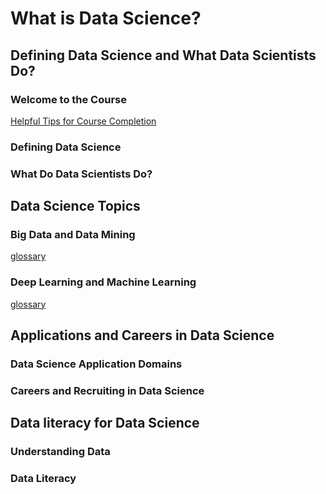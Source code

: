 # What is Data Science?
## Defining Data Science and What Data Scientists Do?
### Welcome to the Course
[Helpful Tips for Course Completion](https://cf-courses-data.s3.us.cloud-object-storage.appdomain.cloud/IBMSkillsNetwork-DS0103EN-Coursera/Helpful_Tips/Helpful_Tips_IBM_SkillsNetwork.html)
### Defining Data Science
### What Do Data Scientists Do?
## Data Science Topics
### Big Data and Data Mining
[glossary](https://author-ide.skills.network/render?token=eyJhbGciOiJIUzI1NiIsInR5cCI6IkpXVCJ9.eyJtZF9pbnN0cnVjdGlvbnNfdXJsIjoiaHR0cHM6Ly9jZi1jb3Vyc2VzLWRhdGEuczMudXMuY2xvdWQtb2JqZWN0LXN0b3JhZ2UuYXBwZG9tYWluLmNsb3VkL0lCTVNraWxsc05ldHdvcmstRFMwMTAxRU4tQ291cnNlcmEvbGFicy8yMDA0NTcuMDY5X00yX0wxX0dsb3NzYXJ5Lm1kIiwidG9vbF90eXBlIjoiaW5zdHJ1Y3Rpb25hbC1sYWIiLCJhZG1pbiI6ZmFsc2UsImlhdCI6MTcwMDY3NTExNn0.lnuJB9MVSv_0Wr3dPRiIktSmrNfJdey4HQ6viUPcEmA)
### Deep Learning and Machine Learning
[glossary](https://author-ide.skills.network/render?token=eyJhbGciOiJIUzI1NiIsInR5cCI6IkpXVCJ9.eyJtZF9pbnN0cnVjdGlvbnNfdXJsIjoiaHR0cHM6Ly9jZi1jb3Vyc2VzLWRhdGEuczMudXMuY2xvdWQtb2JqZWN0LXN0b3JhZ2UuYXBwZG9tYWluLmNsb3VkL0lCTVNraWxsc05ldHdvcmstRFMwMTAxRU4tQ291cnNlcmEvbGFicy8yMDA0NTcuMDY5X0wxTTJfR2xvc3NhcnkubWQiLCJ0b29sX3R5cGUiOiJpbnN0cnVjdGlvbmFsLWxhYiIsImFkbWluIjpmYWxzZSwiaWF0IjoxNzAwNjc1MTU1fQ.dwlTOc9T8ZamNwsTDc75kKaXnyX9o4fVo51zJfwCSzI)
## Applications and Careers in Data Science
### Data Science Application Domains
### Careers and Recruiting in Data Science
## Data literacy for Data Science
### Understanding Data
### Data Literacy